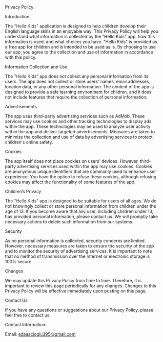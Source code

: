 Privacy Policy

Introduction

The "Hello Kids" application is designed to help children develop their English language skills in an enjoyable way. This Privacy Policy will help you understand what information is collected by the "Hello Kids" app, how this information is used, and what choices you have. "Hello Kids" is provided as a free app for children and is intended to be used as is. By choosing to use our app, you agree to the collection and use of information in accordance with this policy.

Information Collection and Use

The "Hello Kids" app does not collect any personal information from its users. The app does not collect or store users' names, email addresses, location data, or any other personal information. The content of the app is designed to provide a safe learning environment for children, and it does not include features that require the collection of personal information.

Advertisements

The app uses third-party advertising services such as AdMob. These services may use cookies and other tracking technologies to display ads within the app. These technologies may be used to analyze user activity within the app and deliver targeted advertisements. Measures are taken to minimize the collection and use of data by advertising services to protect children's online safety.

Cookies

The app itself does not place cookies on users' devices. However, third-party advertising services used within the app may use cookies. Cookies are anonymous unique identifiers that are commonly used to enhance user experience. You have the option to refuse these cookies, although refusing cookies may affect the functionality of some features of the app.

Children’s Privacy

The "Hello Kids" app is designed to be suitable for users of all ages. We do not knowingly collect or store personal information from children under the age of 13. If you become aware that any user, including children under 13, has provided personal information, please contact us. We will promptly take necessary actions to delete such information from our systems.

Security

As no personal information is collected, security concerns are limited. However, necessary measures are taken to ensure the security of the app and to monitor the security of advertising services. It is important to note that no method of transmission over the Internet or electronic storage is 100% secure.

Changes

We may update this Privacy Policy from time to time. Therefore, it is important to review this page periodically for any changes. Changes to this Privacy Policy will be effective immediately upon posting on this page.

Contact Us

If you have any questions or suggestions about our Privacy Policy, please feel free to contact us.

Contact Information:

Email: edaascioglu395@gmail.com
